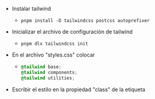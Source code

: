 - Instalar tailwind

  - `pnpm install -D tailwindcss postcss autoprefixer`

- Inicializar el archivo de configuración de tailwind

  - `pnpm dlx tailwindcss init`

- En el archivo "styles.css" colocar

  - ```CSS
    @tailwind base;
    @tailwind components;
    @tailwind utilities;
    ```

- Escribir el estilo en la propiedad "class" de la etiqueta
